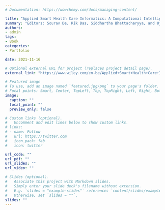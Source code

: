 ```yaml
---
# Documentation: https://wowchemy.com/docs/managing-content/

title: "Applied Smart Health Care Informatics: A Computational Intelligence Perspective"
summary: "Editors: Sourav De, Rik Das, Siddhartha Bhattacharyya, and Ujjwal Maulik | ISBN: 978-1-119-74318-7 | February 2022 | Wiley | 224 pages"
authors: 
- admin
tags: 
- Book
categories:
- Portfolio

date: 2021-11-16

# Optional external URL for project (replaces project detail page).
external_link: "https://www.wiley.com/en-be/Applied+Smart+Health+Care+Informatics%3A+A+Computational+Intelligence+Perspective-p-9781119743187"

# Featured image
# To use, add an image named `featured.jpg/png` to your page's folder.
# Focal points: Smart, Center, TopLeft, Top, TopRight, Left, Right, BottomLeft, Bottom, BottomRight.
image:
  caption: ""
  focal_point: ""
  preview_only: false

# Custom links (optional).
#   Uncomment and edit lines below to show custom links.
# links:
# - name: Follow
#   url: https://twitter.com
#   icon_pack: fab
#   icon: twitter

url_code: ""
url_pdf: ""
url_slides: ""
url_video: ""

# Slides (optional).
#   Associate this project with Markdown slides.
#   Simply enter your slide deck's filename without extension.
#   E.g. `slides = "example-slides"` references `content/slides/example-slides.md`.
#   Otherwise, set `slides = ""`.
slides: ""
---
```

